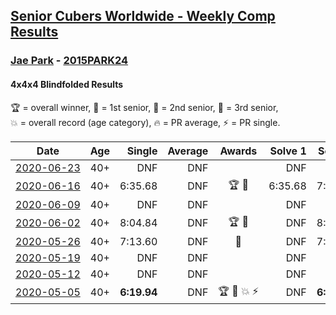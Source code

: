 <style>table {white-space: nowrap;}</style>

## [Senior Cubers Worldwide - Weekly Comp Results](/scw-comp/results/)
### [Jae Park](README.md) - [2015PARK24](https://www.worldcubeassociation.org/persons/2015PARK24?event=444bf)
#### 4x4x4 Blindfolded Results

<span style="white-space: nowrap;">🏆 = overall winner</span>, <span style="white-space: nowrap;">🥇 = 1st senior</span>, <span style="white-space: nowrap;">🥈 = 2nd senior</span>, <span style="white-space: nowrap;">🥉 = 3rd senior</span>, <span style="white-space: nowrap;">💥 = overall record (age category)</span>, <span style="white-space: nowrap;">🔥 = PR average</span>, <span style="white-space: nowrap;">⚡ = PR single</span>.

| Date | Age | Single | Average | Awards | Solve 1 | Solve 2 | Solve 3 | Video |
| :--: | :--: | --: | --: | :--: | --: | --: | --: | :-- |
| [2020-06-23](../../results/444bf/2020-06-23.md) | 40+ | DNF | DNF |  | DNF | DNF | DNF | [Link](https://www.facebook.com/events/850175445522887/permalink/852307851976313/) |
| [2020-06-16](../../results/444bf/2020-06-16.md) | 40+ | 6:35.68 | DNF | 🏆 🥇 | 6:35.68 | 7:46.66 | DNF | [Link](https://www.facebook.com/events/208176410240808/permalink/209074956817620/) |
| [2020-06-09](../../results/444bf/2020-06-09.md) | 40+ | DNF | DNF |  | DNF | DNF | DNF | [Link](https://www.facebook.com/events/620460455211235/permalink/622712168319397/) |
| [2020-06-02](../../results/444bf/2020-06-02.md) | 40+ | 8:04.84 | DNF | 🏆 🥇 | DNF | 8:04.84 | DNS | [Link](https://www.facebook.com/events/323619661956372/permalink/325184355133236/) |
| [2020-05-26](../../results/444bf/2020-05-26.md) | 40+ | 7:13.60 | DNF | 🥇 | DNF | 7:13.60 | DNF | [Link](https://www.facebook.com/events/1531820936993798/permalink/1533623833480175/) |
| [2020-05-19](../../results/444bf/2020-05-19.md) | 40+ | DNF | DNF |  | DNF | DNF | DNF | |
| [2020-05-12](../../results/444bf/2020-05-12.md) | 40+ | DNF | DNF |  | DNF | DNF | DNF | [Link](https://www.facebook.com/events/367340484222677/permalink/370228633933862/) |
| [2020-05-05](../../results/444bf/2020-05-05.md) | 40+ | **6:19.94** | DNF | 🏆 🥇 💥 ⚡ | DNF | **6:19.94** | DNF | [Link](https://www.facebook.com/events/2624652641189887/permalink/2625297171125434/) |


<!-- Global site tag (gtag.js) - Google Analytics -->
<script async src="https://www.googletagmanager.com/gtag/js?id=UA-86348435-3"></script>
<script>window.dataLayer = window.dataLayer || []; function gtag() {dataLayer.push(arguments);} gtag('js', new Date()); gtag('config', 'UA-86348435-3');</script>
